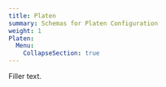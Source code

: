 ```yaml
---
title: Platen
summary: Schemas for Platen Configuration
weight: 1
Platen:
  Menu:
    CollapseSection: true
---
```


Filler text.

```section
```
